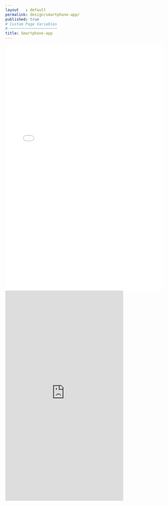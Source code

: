 ```yaml
---
layout   : default
permalink: design/smartphone-app/
published: true
# Custom Page Variables
# ─────────────────────
title: Smartphone-app
---
```

<div class="container">
<div class="row">
<div class="col-12">
<iframe class="col-5" style="width:100%;height:20%" src="../../assets/Images/DEFINITIEF.mp4" frameborder="0" allow="autoplay; encrypted-media" allowfullscreen></iframe> 
</div>

<iframe width="375" height="667" src="https://xd.adobe.com/embed/05d16162-2154-43f5-7f75-25cf28e1a2c3-73e0/" frameborder="0" allowfullscreen></iframe>

</div>
</div>